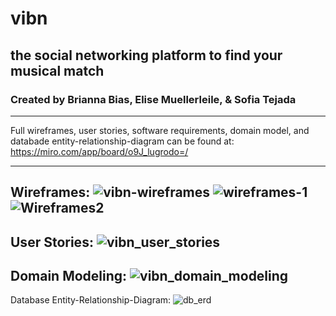 # vibn
## the social networking platform to find your musical match

### Created by Brianna Bias, Elise Muellerleile, & Sofia Tejada
---
Full wireframes, user stories, software requirements, domain model, and databade entity-relationship-diagram can be found at: https://miro.com/app/board/o9J_lugrodo=/

---
Wireframes:
![vibn-wireframes](https://user-images.githubusercontent.com/79237986/136305140-546b90d1-9a0a-4b5e-aee5-dda14f8e7690.png)
![wireframes-1](https://user-images.githubusercontent.com/79237986/136305148-545b6451-6f12-4a94-9cef-5f423ee20572.png)
![Wireframes2](https://user-images.githubusercontent.com/79237986/136301149-73adb444-7ce8-40bf-adde-60de989fc685.png)
---
User Stories:
![vibn_user_stories](https://user-images.githubusercontent.com/79237986/136637619-9f912547-9476-4daa-9dc5-00c9d013c4df.png)
---
Domain Modeling:
![vibn_domain_modeling](https://user-images.githubusercontent.com/79237986/136637644-4468d5a4-09b1-46d7-b0ec-951e094214da.png)
---
Database Entity-Relationship-Diagram:
![db_erd](https://user-images.githubusercontent.com/79237986/136637526-48291dc1-baa8-482b-a998-1f5eb0d9de2a.png)
